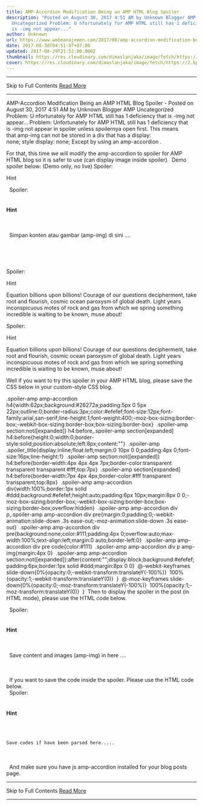 ```yaml
---
title: AMP-Accordion Modification Being an AMP HTML Blog Spoiler
description: "Posted on August 30, 2017 4:51 AM by Unknown Blogger AMP
  Uncategorized Problem: U nfortunately for AMP HTML still has 1 deficiency that
  is -img not appear..."
author: Unknown
url: https://www.webmanajemen.com/2017/08/amp-accordion-modification-being-amp.html
date: 2017-08-30T04:51:07+07:00
updated: 2017-08-29T21:51:00.000Z
thumbnail: https://res.cloudinary.com/dimaslanjaka/image/fetch/https://2.bp.blogspot.com/-O64Ll2AclHg/WIkzI-RSWBI/AAAAAAAApSw/w4xT5nifRPg3eClN6qphPIe2cVc-o971QCLcB/w1100/amp-accordion.jpg
cover: https://res.cloudinary.com/dimaslanjaka/image/fetch/https://2.bp.blogspot.com/-O64Ll2AclHg/WIkzI-RSWBI/AAAAAAAApSw/w4xT5nifRPg3eClN6qphPIe2cVc-o971QCLcB/w1100/amp-accordion.jpg
---
```


<hr/> Skip to Full Contents <a href="https://www.webmanajemen.com/2017/08/amp-accordion-modification-being-amp.html" rel="follow" class="button" id="read-more">Read More</a> <hr/> AMP-Accordion Modification Being an AMP HTML Blog Spoiler - Posted on August 30, 2017 4:51 AM by Unknown Blogger AMP Uncategorized Problem: U nfortunately for AMP HTML still has 1 deficiency that is -img not appear... Problem: Unfortunately for AMP HTML still has 1 deficiency that is -img not appear in spoiler unless spoilernya open first. This means that amp-img can not be stored in a div that has a display: none; style display: none; Except by using an amp-accordion . 

For that, this time we will modify the amp-accordion to spoiler for AMP HTML blog so it is safer to use (can display image inside spoiler). 
Demo spoiler below: (Demo only, no live)
Spoiler:


Hint

<div class="spoiler-amp"> 
<span class="spoiler_title">Spoiler: </span> 
<amp-accordion> 
<section> 
<h4>Hint</h4> 
<div><p> 
Simpan konten atau gambar (amp-img) di sini .... 
</p></div> 
</section> 
</amp-accordion> 
</div> 


Spoiler:


Hint

Equation billions upon billions! Courage of our questions decipherment, take root and flourish, cosmic ocean paroxysm of global death. Light years inconspicuous motes of rock and gas from which we spring something incredible is waiting to be known, muse about!





Spoiler:


Hint

Equation billions upon billions! Courage of our questions decipherment, take root and flourish, cosmic ocean paroxysm of global death. Light years inconspicuous motes of rock and gas from which we spring something incredible is waiting to be known, muse about!


Well if you want to try this spoiler in your AMP HTML blog, please save the CSS below in your custom-style CSS blog. 

.spoiler-amp amp-accordion h4{width:62px;background:#26272a;padding:5px 0 5px 22px;outline:0;border-radius:3px;color:#efefef;font-size:12px;font-family:arial,san-serif;line-height:1;font-weight:400;-moz-box-sizing:border-box;-webkit-box-sizing:border-box;box-sizing:border-box} 
.spoiler-amp section:not([expanded]) h4:before,.spoiler-amp section[expanded] h4:before{height:0;width:0;border-style:solid;position:absolute;left:8px;content:""} 
.spoiler-amp .spoiler_title{display:inline;float:left;margin:0 10px 0 0;padding:4px 0;font-size:16px;line-height:1} 
.spoiler-amp section:not([expanded]) h4:before{border-width:4px 4px 4px 7px;border-color:transparent transparent transparent #fff;top:7px} 
.spoiler-amp section[expanded] h4:before{border-width:7px 4px 4px;border-color:#fff transparent transparent;top:8px} 
.spoiler-amp amp-accordion div{width:100%;border:1px solid #ddd;background:#efefef;height:auto;padding:6px 10px;margin:8px 0 0;-moz-box-sizing:border-box;-webkit-box-sizing:border-box;box-sizing:border-box;overflow:hidden} 
.spoiler-amp amp-accordion div p,.spoiler-amp amp-accordion div pre{margin:0;padding:0;-webkit-animation:slide-down .3s ease-out;-moz-animation:slide-down .3s ease-out} 
.spoiler-amp amp-accordion div pre{background:none;color:#111;padding:4px 0;overflow:auto;max-width:100%;text-align:left;margin:0 auto;border-left:0} 
.spoiler-amp amp-accordion div pre code{color:#111} 
.spoiler-amp amp-accordion div p amp-img{margin:4px 0} 
.spoiler-amp amp-accordion section:not([expanded]):after{content:"";display:block;background:#efefef;padding:6px;border:1px solid #ddd;margin:8px 0 0} 
@-webkit-keyframes slide-down{0%{opacity:0;-webkit-transform:translateY(-100%)} 
100%{opacity:1;-webkit-transform:translateY(0)} 
} 
@-moz-keyframes slide-down{0%{opacity:0;-moz-transform:translateY(-100%)} 
100%{opacity:1;-moz-transform:translateY(0)} 
} 
Then to display the spoiler in the post (in HTML mode), please use the HTML code below. 

<div class="spoiler-amp"> 
<span class="spoiler_title">Spoiler: </span> 
<amp-accordion> 
<section> 
<h4>Hint</h4> 
<div><p> 
Save content and images (amp-img) in here .... 
</p></div> 
</section> 
</amp-accordion> 
</div> 
If you want to save the code inside the spoiler. Please use the HTML code below. 

<div class="spoiler-amp"> 
<span class="spoiler_title">Spoiler: </span> 
<amp-accordion> 
<section> 
<h4>Hint</h4> 
<div><pre><code> 
Save codes if have been parsed here..... 
</code></pre></div> 
</section> 
</amp-accordion> 
</div> 
And make sure you have js amp-accordion installed for your blog posts page. <hr/> Skip to Full Contents <a href="https://www.webmanajemen.com/2017/08/amp-accordion-modification-being-amp.html" rel="follow" class="button" id="read-more">Read More</a> <hr/>